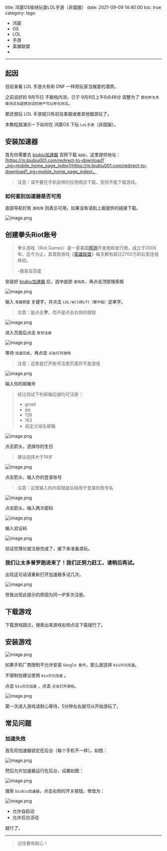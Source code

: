 title: 鸿蒙OS愉快玩耍LOL手游（非国服）
date: 2021-09-09 14:40:00
toc: true
category:
tags:
 - 鸿蒙
 - OS
 - LOL
 - 手游
 - 英雄联盟
 - 
---

## 起因

目前来看 LOL 手游大有和 DNF 一样把玩家当猴耍的潜质。

之前说好的 9月15日 不删档内测，已于 9月9日上午9点48分 调整为了 `曾经参与先锋测试与超燃测试的用户可以参与测试`。

那还想玩 LOL 手游就只有前往美服或者其他服游玩了。

本教程就演示一下如何在 鸿蒙OS 下玩 `LoL手游`（非国服）。

<!-- more -->

## 安装加速器

首先你需要去 [biubiu加速器](https://m.biubiu001.com/) 官网下载 app，这里提供地址：[https://m.biubiu001.com/redirect-to-download?_pg=mobile_home_page_index](https://m.biubiu001.com/redirect-to-download?_pg=mobile_home_page_index)。

> 注意：请不要在手机自带的应用商店下载，否则不能下载游戏。

### 如何鉴别加速器是否可用

底部导航栏有 `游戏库` 则表示可用，如果没有请到上面提供的链接下载。

![image.png](https://b3logfile.com/file/2021/09/image-7cdd0c0c.png)

## 创建拳头Riot账号

> 拳头游戏（Riot Games）是一家美国[网游](https://baike.baidu.com/item/%E7%BD%91%E6%B8%B8/908651)开发商和发行商，成立于2006年。迄今为止，其首款游戏《[英雄联盟](https://baike.baidu.com/item/%E8%8B%B1%E9%9B%84%E8%81%94%E7%9B%9F/4615671)》每天都有超过2700万的玩家连线体验。
> 
> -摘录自百度

安装好 [biubiu加速器](https://m.biubiu001.com/) 后，选中底部 `游戏库`，再点击顶部搜索框

![image.png](https://b3logfile.com/file/2021/09/image-057fd3dc.png)

输入 `英雄联盟` 关键字，并点击 `LOL:WildRift（繁中版）`这串字。

> 注意：是点击**字**，而不是点击右侧的按钮

![image.png](https://b3logfile.com/file/2021/09/image-46948f87.png)

进入页面后点击 `账号注册`

![image.png](https://b3logfile.com/file/2021/09/image-e38933c9.png)

等待 `加速完成`，再点击 `点击打开游戏`

> 注意：这里是打开账号注册页面并不是游戏

![image.png](https://b3logfile.com/file/2021/09/image-ab9300d8.png)

输入你的邮箱号

> 经过测试下列邮箱后缀均可注册：
> 
> - gmail
> - qq
> - 126
> - 163
> - 自定义域名邮箱

![image.png](https://b3logfile.com/file/2021/09/image-14188ccf.png)

点击箭头，选择你的生日

> 建议选择大于18岁

![image.png](https://b3logfile.com/file/2021/09/image-7edb99d1.png)

点击箭头，输入你的登录账号

> 注意：这里输入的内容就是后续用于登录的账号名

![image.png](https://b3logfile.com/file/2021/09/image-4868a12c.png)

点击箭头，输入两次密码

![image.png](https://b3logfile.com/file/2021/09/image-997edc99.png)

输入验证码

![image.png](https://b3logfile.com/file/2021/09/image-e6a9a524.png)

验证完理论就注册完成了，接下来准备游玩。

### 我们让太多普罗跑进来了！我们正努力赶工，请稍后再试。

出现这句话请重新打开加速器多试几次。

![image.png](https://b3logfile.com/file/2021/09/image-4ae09692.png)

导致出现此提示的原因为同一IP多次注册。

## 下载游戏

下载游戏跳过，搜索出来游戏右侧点击下载就行了。

## 安装游戏

![image.png](https://b3logfile.com/file/2021/09/image-4eba1a71.png)

如果手机厂商限制不允许安装 `Google 套件`，那么就选择 `biu次元加速`。

不限制也建议使用 `biu次元加速` 。

点击 `biu次元加速` ，点击 `点击打开游戏`。

![image.png](https://b3logfile.com/file/2021/09/image-ddc8b56f.png)

第一次进入游戏请耐心等待，5分钟左右就可以开始游玩了。

## 常见问题

### 加速失效

首先将加速器锁定在后台（每个手机不一样）。如图：

![image.png](https://b3logfile.com/file/2021/09/image-44d8c4b2.png)

然后允许加速器运行在后台，设置如图：

![image.png](https://b3logfile.com/file/2021/09/image-0c2b9630.png)

搜索 `biubiu加速器`，点击右侧的开关按钮，修改为：

![image.png](https://b3logfile.com/file/2021/09/image-66dc7dec.png)

- 允许自启动
- 允许后台活动

就行了。

---

> 记住要有耐心！
